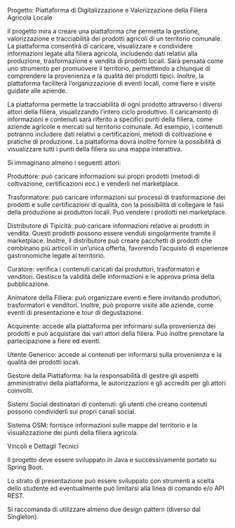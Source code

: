 Progetto: Piattaforma di Digitalizzazione e Valorizzazione della Filiera Agricola Locale 

Il progetto mira a creare una piattaforma che permetta la gestione, valorizzazione e tracciabilità dei prodotti agricoli di un territorio comunale. La piattaforma consentirà di caricare, visualizzare e condividere informazioni legate alla filiera agricola, includendo dati relativi alla produzione, trasformazione e vendita di prodotti locali. Sarà pensata come uno strumento per promuovere il territorio, permettendo a chiunque di comprendere la provenienza e la qualità dei prodotti tipici. Inoltre, la piattaforma faciliterà l’organizzazione di eventi locali, come fiere e visite guidate alle aziende. 

La piattaforma permette la tracciabilità di ogni prodotto attraverso i diversi attori della filiera, visualizzando l’intero ciclo produttivo. Il caricamento di informazioni e contenuti sarà riferito a specifici punti della filiera, come aziende agricole e mercati sul territorio comunale. Ad esempio, i contenuti potranno includere dati relativi a certificazioni, metodi di coltivazione e pratiche di produzione. La piattaforma dovrà inoltre fornire la possibilità di visualizzare tutti i punti della filiera su una mappa interattiva. 

Si immaginano almeno i seguenti attori: 

Produttore: può caricare informazioni sui propri prodotti (metodi di coltivazione, certificazioni ecc.) e venderli nel marketplace. 

Trasformatore: può caricare informazioni sui processi di trasformazione dei prodotti e sulle certificazioni di qualità, con la possibilità di collegare le fasi della produzione ai produttori locali. Può vendere i prodotti nel marketplace. 

Distributore di Tipicità: può caricare informazioni relative ai prodotti in vendita. Questi prodotti possono essere venduti singolarmente tramite il marketplace. Inoltre, il distributore può creare pacchetti di prodotti che combinano più articoli in un’unica offerta, favorendo l’acquisto di esperienze gastronomiche legate al territorio. 

Curatore: verifica i contenuti caricati dai produttori, trasformatori e venditori. Gestisce la validità delle informazioni e le approva prima della pubblicazione. 

Animatore della Filiera: può organizzare eventi e fiere invitando produttori, trasformatori e venditori. Inoltre, può proporre visite alle aziende, come eventi di presentazione e tour di degustazione. 

Acquirente: accede alla piattaforma per informarsi sulla provenienza dei prodotti e può acquistare dai vari attori della filiera. Può inoltre prenotare la partecipazione a fiere ed eventi. 

Utente Generico: accede ai contenuti per informarsi sulla provenienza e la qualità dei prodotti locali. 

Gestore della Piattaforma: ha la responsabilità di gestire gli aspetti amministrativi della piattaforma, le autorizzazioni e gli accrediti per gli attori coinvolti. 

Sistemi Social destinatari di contenuti:  gli utenti che creano contenuti possono condividerli sui propri canali social. 

Sistema OSM: fornisce informazioni sulle mappe del territorio e la visualizzazione dei punti della filiera agricola. 

 

Vincoli e Dettagli Tecnici 

Il progetto deve essere sviluppato in Java e successivamente portato su Spring Boot. 

Lo strato di presentazione può essere sviluppato con strumenti a scelta dello studente ed eventualmente può limitarsi alla linea di comando e/o API REST. 

Si raccomanda di utilizzare almeno due design pattern (diverso dal Singleton). 